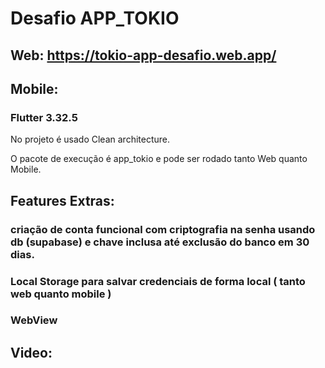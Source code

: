 # Desafio APP_TOKIO

## Web: https://tokio-app-desafio.web.app/

## Mobile:

### Flutter 3.32.5
No projeto é usado Clean architecture.

O pacote de execução é app_tokio e pode ser rodado tanto Web quanto Mobile.


## Features Extras:

### criação de conta funcional com criptografia na senha usando db (supabase) e chave inclusa até exclusão do banco em 30 dias.
### Local Storage para salvar credenciais de forma local ( tanto web quanto mobile )
### WebView

## Video: 